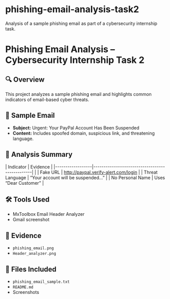 # phishing-email-analysis-task2
Analysis of a sample phishing email as part of a cybersecurity internship task.
# Phishing Email Analysis – Cybersecurity Internship Task 2

## 🔍 Overview
This project analyzes a sample phishing email and highlights common indicators of email-based cyber threats.

## 📧 Sample Email

- **Subject:** Urgent: Your PayPal Account Has Been Suspended
- **Content:** Includes spoofed domain, suspicious link, and threatening language.

## 🧠 Analysis Summary

| Indicator         | Evidence                                       |
|------------------|------------------------------------------------|     |
| Fake URL         | http://paypal.verify-alert.com/login           |
| Threat Language  | “Your account will be suspended…”              |
| No Personal Name | Uses “Dear Customer”                           |

## 🛠 Tools Used
- MxToolbox Email Header Analyzer
- Gmail screenshot

## 📸 Evidence
- `phishing_email.png`
- `Header_analyzer.png`

## 📁 Files Included
- `phishing_email_sample.txt`
- `README.md`
- Screenshots
  

